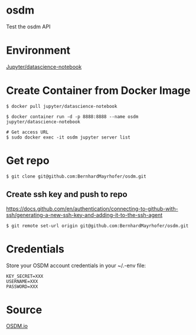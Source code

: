 # osdm

Test the osdm API

# Environment

[Jupyter/datascience-notebook](https://hub.docker.com/r/jupyter/datascience-notebook)

# Create Container from Docker Image

    $ docker pull jupyter/datascience-notebook
   
    $ docker container run -d -p 8888:8888 --name osdm jupyter/datascience-notebook
    
    # Get access URL
    $ sudo docker exec -it osdm jupyter server list
    
# Get repo

    $ git clone git@github.com:BernhardMayrhofer/osdm.git
    
## Create ssh key and push to repo

https://docs.github.com/en/authentication/connecting-to-github-with-ssh/generating-a-new-ssh-key-and-adding-it-to-the-ssh-agent

    $ git remote set-url origin git@github.com:BernhardMayrhofer/osdm.git
    
# Credentials

Store your OSDM account credentials in your ~/.-env file:

    KEY_SECRET=XXX
    USERNAME=XXX
    PASSWORD=XXX

# Source

[OSDM.io](https://osdm.io/)
